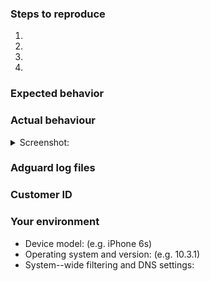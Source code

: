 <!--- Help us to avoid duplicate reports, make sure you have searched through existing issues before submitting a new one-->


<!--- If you are requesting a new feature, tell us how it should work in free form-->
<!--- If you are reporting a bug, submit the detailed description using the template below-->

### Steps to reproduce
<!--- Provide a link to a live example or a clear set of steps to reproduce the issue-->
1.
2.
3.
4.

### Expected behavior
<!--- Tell us what should happen -->

### Actual behaviour
<!--- Tell us what happens instead -->


<details><summary>Screenshot:</summary>

<!--- drag and drop, upload or paste your screenshot to this area-->

</details>


### Adguard log files
<!--- Send us a diagnostic report through the application, click on "Support" on Adguard's main screen. Specify the time of the issue-->

### Customer ID 
<!--- You will get an autoreply with you Customer ID after sending a report -->

### Your environment
<!--- Please include all relevant details about the environment you experienced the bug in -->
* Device model: (e.g. iPhone 6s)
* Operating system and version: (e.g. 10.3.1)
* System--wide filtering and DNS settings:
